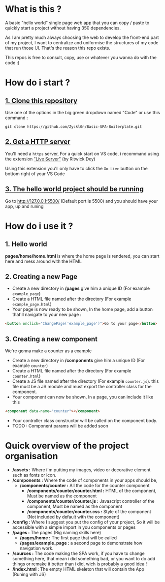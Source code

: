 # What is this ?
A basic "hello world" single page web app that you can copy / paste to quickly start a project without having 350 dependencies.

As I am pretty much always choosing the web to develop the front-end part of my project, I want to centralize and uniformise the structures of my code that run those UI. That's the reason this repo exists.

This repos is free to consult, copy, use or whatever you wanna do with the code :)

# How do i start ?

## <u>1. Clone this repository</u>
Use one of the options in the big green dropdown named "Code" or use this command :
```
git clone https://github.com/Zyckl0n/Basic-SPA-Boilerplate.git
```

## <u>2. Get a HTTP server</u>
You'll need a ```https``` server, For a quick start on VS code, i recommand using the extension ["Live Server"](https://marketplace.visualstudio.com/items/?itemName=ritwickdey.LiveServer) (by Ritwick Dey)

Using this extension you'll only have to click the ```Go Live``` button on the bottom right of your VS Code

## <u>3. The hello world project should be running</u>
Go to http://127.0.0.1:5500/ (Default port is 5500) and you should have your app, up and runing

# How do i use it ?

## 1. Hello world
**pages/home/home.html** is where the home page is rendered, you can start here and mess around with the HTML

## 2. Creating a new Page
* Create a new directory in **/pages** give him a unique ID (For example ```example_page```)
* Create a HTML file named after the directory (For example ```example_page.html```)
* Your page is now ready to be shown, In the home page, add a button that'll navigate to your new page :
```html
<button onclick="ChangePage('example_page')">Go to your page</button>
```

## 3. Creating a new component
We're gonna make a counter as a example
* Create a new directory in **/components** give him a unique ID (For example ```counter```)
* Create a HTML file named after the directory (For example ```counter.html```)
* Create a JS file named after the directory (For example ```counter.js```). this file must be a JS module and  must export the controller class for the component.
* Your component can now be shown, In a page, you can include it like this
```html
<component data-name="counter"></component>
```
* Your controller class constructor will be called on the component body.
* TODO : Component params will be added soon

# Quick overview of the project organisation

* **/assets :** Where i'm putting my images, video or decorative element such as fonts or icon.
* **/components :** Where the code of components in your apps should be, 
    * **/components/counter :** All the code for the counter component
        * **/components/counter/counter.html :** HTML of the component, Must be named as the component
        * **/components/counter/counter.js :** Javascript controller of the component, Must be named as the component
        * **/components/counter/counter.css :** Style of the component (Not included by default with the component)
* **/config :** Where I suggest you put the config of your project, So it will be accessible with a simple import in you components or pages
* **/pages :** The pages (Big naming skills here)
    * **/pages/home :** The first page that will be called
    * **/pages/example_page :** a second page to demonstrate how navigation work.
* **/sources :** The code making the SPA work, if you have to change something here, that mean i did something bad, or you want to do add things or remake it better than i did, wich is probably a good idea !
* **/index.html :** The empty HTML skeleton that will contain the App (Runing with JS)